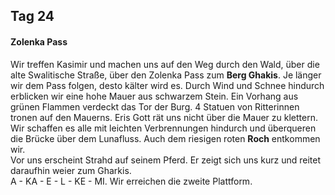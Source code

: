 ## Tag 24
#### Zolenka Pass
Wir treffen Kasimir und machen uns auf den Weg durch den Wald, über die alte Swalitische Straße, über den Zolenka Pass zum **Berg Ghakis**. Je länger wir dem Pass folgen, desto kälter wird es. Durch Wind und Schnee hindurch erblicken wir eine hohe Mauer aus schwarzem Stein. Ein Vorhang aus grünen Flammen verdeckt das Tor der Burg. 4 Statuen von Ritterinnen tronen auf den Mauerns. Eris Gott rät uns nicht über die Mauer zu klettern. Wir schaffen es alle mit leichten Verbrennungen hindurch und überqueren die Brücke über dem Lunafluss. Auch dem riesigen roten **Roch** entkommen wir.<br/>Vor uns erscheint Strahd auf seinem Pferd. Er zeigt sich uns kurz und reitet daraufhin weier zum Gharkis.<br/>A - KA - E - L - KE - MI. Wir erreichen die zweite Plattform.